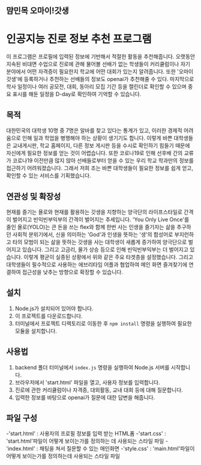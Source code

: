 ## 먐민목 오마이!갓생

# 인공지능 진로 정보 추천 프로그램
이 프로그램은 프로필에 입력된 정보에 기반해서 적절한 활동을 추천해줍니다. 오랫동안 지속된 비대면 수업으로 진로에 관해 물어볼 선배가 없는 학생들이 커리큘럼이나 자기 분야에서 어떤 자격증이 필요한지 학교에 어떤 대회가 있는지 알려줍니다. 또한 '오마이갓생'에 등록하거나 추천하는 선배들의 정보도 openai가 추천해줄 수 있다. 마지막으로 학사 일정이나 여러 공모전, 대회, 동아리 모집 기간 등을 캘린더로 확인할 수 있으며 중요 표시를 해둔 일정을 D-day로 확인하여 기억할 수 있습니다.

## 목적
대한민국의 대학생 10명 중 7명은 알바를 찾고 있다는 통계가 있고, 이러한 경제적 어려움으로 인해 일과 학업을 병행해야 하는 상황이 생기기도 합니다. 이렇게 바쁜 대학생들은 교내게시판, 학교 홈페이지, 다른 정보 게시판 등을 수시로 확인하기 힘들기 때문에 자신에게 필요한 정보를 얻는 것이 어렵습니다. 또한 코로나19로 인해 선후배 간의 교류가 코로나19 이전만큼 많지 않아 선배들로부터 얻을 수 있는 우리 학교 학과만의 정보를 접근하기 어려워졌습니다. 그래서 저희 조는 바쁜 대학생들이 필요한 정보를 쉽게 얻고, 확인할 수 있는 서비스를 기획했습니다.

## 연관성 및 확장성
현재를 즐기는 욜로와 현재를 활용하는 갓생을 지향하는 양극단의 라이프스타일로 간격이 벌어지고 빈익빈부익부의 간격이 벌어지는 추세입니다. 'You Only Live Once'를 줄인 욜로(YOLO)는 큰 돈을 쓰는 flex와 함께 한번 사는 인생을 즐기자는 삶을 추구하던 사회적 분위기에서, 신을 의미하는 'God'과 인생을 뜻하는 '생'의 합성어로 부지런하고 타의 모범이 되는 삶을 뜻하는 갓생을 사는 대학생이 새롭게 증가하여 양극단으로 벌어지고 있습니다. 그리고 고금리, 물가 상승 등으로 인해 빈익빈부익부는 더 벌어지고 있습니다. 이렇게 평균이 실종된 상황에서 위와 같은 주요 타겟층을 설정했습니다.
그리고 대학생들이 필수적으로 사용하는 에브리타임 어플과 협업하여 메인 화면 즐겨찾기에 연결하여 접근성을 낮추는 방향으로 확장할 수 있습니다.

## 설치
1. Node.js가 설치되어 있어야 합니다.
2. 이 프로젝트를 다운로드합니다.
3. 터미널에서 프로젝트 디렉토리로 이동한 후 `npm install` 명령을 실행하여 필요한 모듈을 설치합니다.
## 사용법
1. backend 폴더 터미널에서 `index.js` 명령을 실행하여 Node.js 서버를 시작합니다.
2. 브라우저에서 'start.html' 파일을 열고, 사용자 정보를 입력합니다.
3. 진로에 관한 커리큘럼이나 자격증, 대외활동, 교내 대회 등에 대해 질문합니다.
4. 입력한 정보를 바탕으로 openai가 질문에 대한 답변을 해줍니다. 

## 파일 구성
-'start.html' : 사용자의 프로필 정보를 입력 받는 HTML폼
-'start.css' : 'start.html'파일이 어떻게 보이는가를 정의하는 데 사용되는 스타일 파일
-'index.html' : 채팅을 쳐서 질문할 수 있는 매인화면
-'style.css' : 'main.html'파일이 어떻게 보이는가를 정의하는데 사용되는 스타일 파일